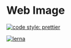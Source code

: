 # Web Image

[![code style: prettier](https://img.shields.io/badge/code_style-prettier-ff69b4.svg?style=flat-square)](https://github.com/prettier/prettier)

[![lerna](https://img.shields.io/badge/maintained%20with-lerna-cc00ff.svg)](https://lerna.js.org/)
